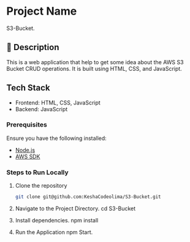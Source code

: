 # Project Name
S3-Bucket.

## 📌 Description      
This is a web application that help to get some idea about the AWS S3 Bucket CRUD operations. It is built using HTML, CSS, and JavaScript.

## Tech Stack  
- Frontend: HTML, CSS, JavaScript  
- Backend: JavaScript

### **Prerequisites**  
Ensure you have the following installed:  
- [Node.js](https://nodejs.org/)
- [AWS SDK](https://aws.amazon.com/sdk-for-javascript/)

### **Steps to Run Locally**  
1. Clone the repository  
   ```bash
   git clone git@github.com:KeshaCodeolima/S3-Bucket.git

2. Navigate to the Project Directory.
    cd S3-Bucket

3. Install dependencies.
    npm install 

4. Run the Application 
    npm Start.